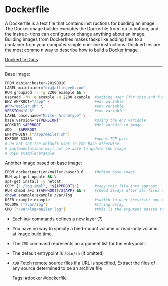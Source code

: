 # Dockerfile

A Dockerfile is a text file that contains inst ructions for building an image. The
Docker image builder executes the Dockerfile from top to bottom, and the instruc-
tions can configure or change anything about an image. Building images from
Dockerfiles makes tasks like adding files to a container from your computer simple
one-line instructions. Dock erfiles are the most commo n way to describe how to
build a Docker image.

[Dockerfile Docs]( https://docs.docker.com/engine/reference/builder/)

---

Base image:
```bash
FROM debian:buster-20190910
LABEL maintainer="dia@allingeek.com"
RUN groupadd -r -g 2200 example && \
useradd -rM -g example -u 2200 example  #setting user (for this and further images)
ENV APPROOT="/app" \                    #env variable
APP="mailer.sh" \                       #env variable
VERSION="0.6"                           #env variable
LABEL base.name="Mailer Archetype" \
base.version="${VERSION}"               #using the env variable
WORKDIR $APPROOT                        #def workdir in image
ADD . $APPROOT
ENTRYPOINT ["/app/mailer.sh"]
EXPOSE 33333                            #opens TCP port
# Do not set the default user in the base otherwise
# implementations will not be able to update the image
# USER example:example
```

Another image based on base image:
```bash
FROM dockerinaction/mailer-base:0.6     #define base image
RUN apt-get update && \
apt-get install -y netcat
COPY ["./log-impl", "${APPROOT}"]       #copy this file into approot
RUN chmod a+x ${APPROOT}/${APP} && \    #chmod always after all files are copied
chown example:example /var/log
USER example:example                    #switch to user (restrict any root prev.)
VOLUME ["/var/log"]                     #string array
CMD ["/var/log/mailer.log"]             #this is the argument passed to base's entrypoint
```

* Each `RUN` commands defines a new layer (?)
* You have no way to specify a bind-mount volume or read-only volume at image build time.
* The `CMD` command represents an argument list for the entrypoint.
* The default entrypoint is `/bin/sh` (if omitted)
* `ADD` Fetch remote source files if a URL is specified, Extract the files of any source determined to be an archive file

    Tags:
        #docker #dockerfile

